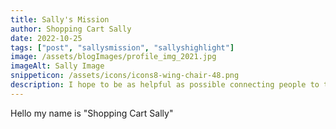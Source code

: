 ```yaml
---
title: Sally's Mission
author: Shopping Cart Sally
date: 2022-10-25
tags: ["post", "sallysmission", "sallyshighlight"]
image: /assets/blogImages/profile_img_2021.jpg
imageAlt: Sally Image
snippeticon: /assets/icons/icons8-wing-chair-48.png
description: I hope to be as helpful as possible connecting people to the right resources.
---
```


Hello my name is "Shopping Cart Sally"